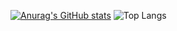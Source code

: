 [![Anurag's GitHub stats](https://github-readme-stats.vercel.app/api?username=AdrianCeku&show_icons=true&theme=radical&hide_rank=true)](https://github.com/anuraghazra/github-readme-stats)
![Top Langs](https://github-readme-stats.vercel.app/api/top-langs/?username=AdrianCeku&layout=compact)
<!--
**AdrianCeku/AdrianCeku** is a ✨ _special_ ✨ repository because its `README.md` (this file) appears on your GitHub profile.

Here are some ideas to get you started:

- 🔭 I’m currently working on ...
- 🌱 I’m currently learning ...
- 👯 I’m looking to collaborate on ...
- 🤔 I’m looking for help with ...
- 💬 Ask me about ...
- 📫 How to reach me: ...
- 😄 Pronouns: ...
- ⚡ Fun fact: ...
-->
